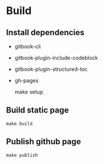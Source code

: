 # Build

## Install dependencies

* gitbook-cli
* gitbook-plugin-include-codeblock
* gitbook-plugin-structured-toc
* gh-pages

    make setup

## Build static page

    make build

## Publish github page

    make publish